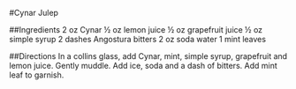 #Cynar Julep

##Ingredients
2 oz Cynar
½ oz lemon juice
½ oz grapefruit juice
½ oz simple syrup
2 dashes Angostura bitters
2 oz soda water
1 mint leaves

##Directions
In a collins glass, add Cynar, mint, simple syrup, grapefruit and lemon juice. Gently muddle. Add ice, soda and a dash of bitters. Add mint leaf to garnish.

